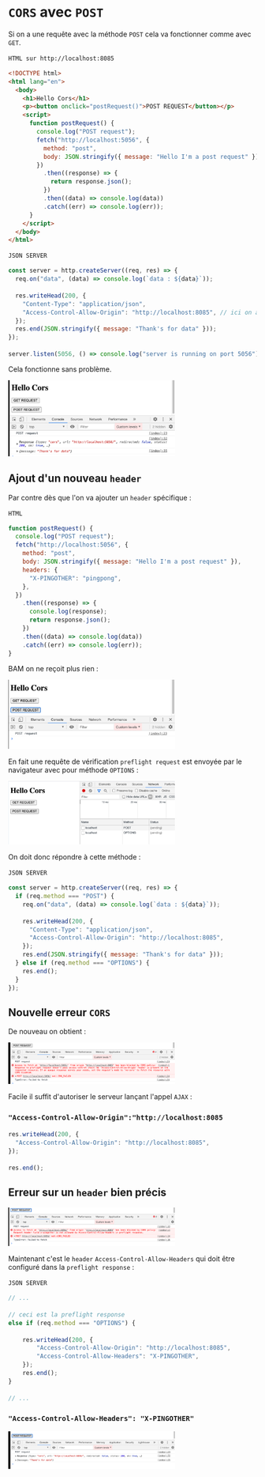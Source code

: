 # `CORS` avec `POST`

Si on a une requête avec la méthode `POST` cela va fonctionner comme avec `GET`.

`HTML sur http://localhost:8085`

```html
<!DOCTYPE html>
<html lang="en">
  <body>
    <h1>Hello Cors</h1>
    <p><button onclick="postRequest()">POST REQUEST</button></p>
    <script>
      function postRequest() {
        console.log("POST request");
        fetch("http://localhost:5056", {
          method: "post",
          body: JSON.stringify({ message: "Hello I'm a post request" }),
        })
          .then((response) => {
            return response.json();
          })
          .then((data) => console.log(data))
          .catch((err) => console.log(err));
      }
    </script>
  </body>
</html>
```

`JSON SERVER`

```js
const server = http.createServer((req, res) => {
  req.on("data", (data) => console.log(`data : ${data}`));

  res.writeHead(200, {
    "Content-Type": "application/json",
    "Access-Control-Allow-Origin": "http://localhost:8085", // ici on autorise l'appel AJAX
  });
  res.end(JSON.stringify({ message: "Thank's for data" }));
});

server.listen(5056, () => console.log("server is running on port 5056"));
```

Cela fonctionne sans problème.

<img src="assets/Screenshot2020-06-30at10.13.13.png" alt="Screenshot 2020-06-30 at 10.13.13" style="zoom: 33%;" />

## Ajout d'un nouveau `header`

Par contre dès que l'on va ajouter un `header` spécifique :

`HTML`

```js
function postRequest() {
  console.log("POST request");
  fetch("http://localhost:5056", {
    method: "post",
    body: JSON.stringify({ message: "Hello I'm a post request" }),
    headers: {
      "X-PINGOTHER": "pingpong",
    },
  })
    .then((response) => {
      console.log(response);
      return response.json();
    })
    .then((data) => console.log(data))
    .catch((err) => console.log(err));
}
```

BAM on ne reçoit plus rien :

<img src="assets/Screenshot2020-06-30at10.16.08.png" alt="Screenshot 2020-06-30 at 10.16.08" style="zoom:33%;" />

En fait une requête de vérification `preflight request` est envoyée par le navigateur avec pour méthode `OPTIONS` :

<img src="assets/Screenshot2020-06-30at10.47.19.png" alt="Screenshot 2020-06-30 at 10.47.19" style="zoom:33%;" />

On doit donc répondre à cette méthode :

`JSON SERVER`

```js
const server = http.createServer((req, res) => {
  if (req.method === "POST") {
    req.on("data", (data) => console.log(`data : ${data}`));

    res.writeHead(200, {
      "Content-Type": "application/json",
      "Access-Control-Allow-Origin": "http://localhost:8085",
    });
    res.end(JSON.stringify({ message: "Thank's for data" }));
  } else if (req.method === "OPTIONS") {
    res.end();
  }
});
```

## Nouvelle erreur `CORS`

De nouveau on obtient :

<img src="assets/Screenshot2020-06-30at10.51.17.png" alt="Screenshot 2020-06-30 at 10.51.17" style="zoom:33%;" />

Facile il suffit d'autoriser le serveur lançant l'appel `AJAX` :

### `"Access-Control-Allow-Origin":"http://localhost:8085`

```js
res.writeHead(200, {
  "Access-Control-Allow-Origin": "http://localhost:8085",
});

res.end();
```

## Erreur sur un `header` bien précis

<img src="assets/Screenshot2020-06-30at10.54.41.png" alt="Screenshot 2020-06-30 at 10.54.41" style="zoom:33%;" />

Maintenant c'est le `header` `Access-Control-Allow-Headers` qui doit être configuré dans la `preflight response` :

`JSON SERVER`

```js
// ...

// ceci est la preflight response
else if (req.method === "OPTIONS") {

    res.writeHead(200, {
        "Access-Control-Allow-Origin": "http://localhost:8085",
        "Access-Control-Allow-Headers": "X-PINGOTHER",
    });
    res.end();
}

// ...
```

### `"Access-Control-Allow-Headers": "X-PINGOTHER"`

<img src="assets/Screenshot2020-06-30at10.56.58.png" alt="Screenshot 2020-06-30 at 10.56.58" style="zoom:33%;" />
